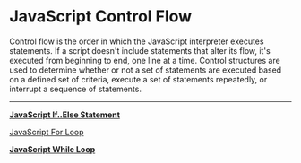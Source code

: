# JavaScript Control Flow

Control flow is the order in which the JavaScript interpreter executes statements. If a script doesn't include statements that alter its flow, it's executed from beginning to end, one line at a time. Control structures are used to determine whether or not a set of statements are executed based on a defined set of criteria, execute a set of statements repeatedly, or interrupt a sequence of statements.

---

[**JavaScript If..Else Statement**](JavaScript%20Control%20Flow%201b2aeacbb299814b86b7d05228f1b92e/JavaScript%20If%20Else%20Statement%201b2aeacbb29981b9ad6ed17801fa1b3b.md)

[JavaScript For Loop](JavaScript%20Control%20Flow%201b2aeacbb299814b86b7d05228f1b92e/JavaScript%20For%20Loop%201b2aeacbb2998102987ac35503654742.md)

[**JavaScript While Loop**](JavaScript%20Control%20Flow%201b2aeacbb299814b86b7d05228f1b92e/JavaScript%20While%20Loop%201b2aeacbb2998182bc9ec1356ed4a934.md)